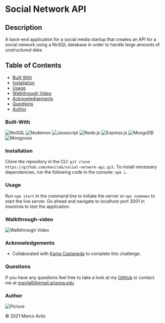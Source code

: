 # Social Network API

## Description

A back-end application for a social media startup that creates an API for a social network using a NoSQL database in order to handle large amounts of unstructured data.

## Table of Contents

- [Built With](#built-with)
- [Installation](#installation)
- [Usage](#usage)
- [Walkthrough Video](#walkthrough-video)
- [Acknowledgements](#acknowledgements)
- [Questions](#questions)
- [Author](#author)

### Built-With

![NoSQL](https://img.shields.io/badge/NoSQL-red.svg)
![Nodemon](https://img.shields.io/badge/Nodemon-blue.svg)
![Javascript](https://img.shields.io/badge/JavaScript-brightgreen.svg)
![Node.js](https://img.shields.io/badge/Node.js-blueviolet.svg)
![Express.js](https://img.shields.io/badge/Express.js-ff69b4.svg)
![MongoDB](https://img.shields.io/badge/MongoDB-green.svg)
![Mongoose](https://img.shields.io/badge/Mongoose-purple.svg)

### Installation

Clone the repository in the CLI: `git clone https://github.com/mavila6/social-network-api.git`. To install necessary dependencies, run the following code in the console: `npm i`.

### Usage

Run `npm start` in the command line to initiate the server or `npx nodemon` to start the live server. Go ahead and navigate to localhost port 3001 in insomnia to test the application.

### Walkthrough-video

![Walkthrough Video](https://watch.screencastify.com/v/1Iyvwhi9QduPWgTlh6ce)

### Acknowledgements

- Collaborated with [Kama Castaneda](https://github.com/kamacasta) to complete this challenge.

### Questions

If you have any questions feel free to take a look at my [GitHub](https://github.com/mavila6) or contact me at mavila6@email.arizona.edu

### Author

![Picture](https://github.com/mavila6.png?size=100)

&copy; 2021 Marco Avila